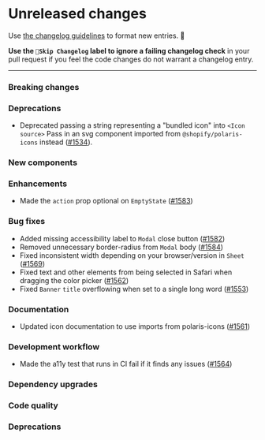 # Unreleased changes

Use [the changelog guidelines](https://git.io/polaris-changelog-guidelines) to format new entries. 💜

**Use the `🤖Skip Changelog` label to ignore a failing changelog check** in your pull request if you feel the code changes do not warrant a changelog entry.

---

### Breaking changes

### Deprecations

- Deprecated passing a string representing a "bundled icon" into `<Icon source>` Pass in an svg component imported from `@shopify/polaris-icons` instead ([#1534](https://github.com/Shopify/polaris-react/pull/1534)).

### New components

### Enhancements

- Made the `action` prop optional on `EmptyState` ([#1583](https://github.com/Shopify/polaris-react/pull/1583))

### Bug fixes

- Added missing accessibility label to `Modal` close button ([#1582](https://github.com/Shopify/polaris-react/pull/1582))
- Removed unnecessary border-radius from `Modal` body ([#1584](https://github.com/Shopify/polaris-react/pull/1584))
- Fixed inconsistent width depending on your browser/version in `Sheet` ([#1569](https://github.com/Shopify/polaris-react/pull/1569))
- Fixed text and other elements from being selected in Safari when dragging the color picker ([#1562](https://github.com/Shopify/polaris-react/pull/1562))
- Fixed `Banner` `title` overflowing when set to a single long word ([#1553](https://github.com/Shopify/polaris-react/pull/1553))

### Documentation

- Updated icon documentation to use imports from polaris-icons ([#1561](https://github.com/Shopify/polaris-react/pull/1561))

### Development workflow

- Made the a11y test that runs in CI fail if it finds any issues ([#1564](https://github.com/Shopify/polaris-react/pull/1564))

### Dependency upgrades

### Code quality

### Deprecations
